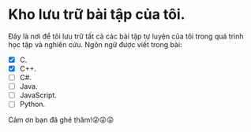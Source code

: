 # Kho lưu trữ bài tập của tôi.
Đây là nơi để tôi lưu trữ tất cả các bài tập tự luyện của tôi trong quá trình học tập và nghiên cứu.
Ngôn ngữ được viết trong bài:
- [x] C.
- [x] C++.
- [ ] C#.
- [ ] Java.
- [ ] JavaScript.
- [ ] Python.

Cảm ơn bạn đã ghé thăm!:stuck_out_tongue_winking_eye::stuck_out_tongue_winking_eye::stuck_out_tongue_winking_eye:
